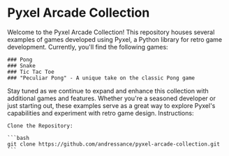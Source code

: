 # Pyxel Arcade Collection

Welcome to the Pyxel Arcade Collection! This repository houses several examples of games developed using Pyxel, a Python library for retro game development. Currently, you'll find the following games:

    ### Pong
    ### Snake
    ### Tic Tac Toe
    ### "Peculiar Pong" - A unique take on the classic Pong game

Stay tuned as we continue to expand and enhance this collection with additional games and features. Whether you're a seasoned developer or just starting out, these examples serve as a great way to explore Pyxel's capabilities and experiment with retro game design.
Instructions:

    Clone the Repository:

    ```bash
    git clone https://github.com/andressance/pyxel-arcade-collection.git
    ```

